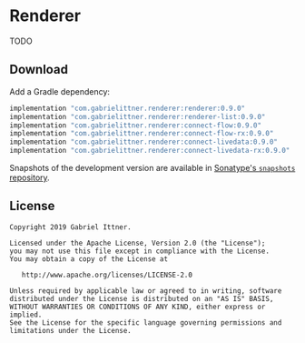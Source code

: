# Renderer

TODO

## Download

Add a Gradle dependency:

```groovy
implementation "com.gabrielittner.renderer:renderer:0.9.0"
implementation "com.gabrielittner.renderer:renderer-list:0.9.0"
implementation "com.gabrielittner.renderer:connect-flow:0.9.0"
implementation "com.gabrielittner.renderer:connect-flow-rx:0.9.0"
implementation "com.gabrielittner.renderer:connect-livedata:0.9.0"
implementation "com.gabrielittner.renderer:connect-livedata-rx:0.9.0"
```

Snapshots of the development version are available in [Sonatype's `snapshots` repository][snap].

## License

```
Copyright 2019 Gabriel Ittner.

Licensed under the Apache License, Version 2.0 (the "License");
you may not use this file except in compliance with the License.
You may obtain a copy of the License at

   http://www.apache.org/licenses/LICENSE-2.0

Unless required by applicable law or agreed to in writing, software
distributed under the License is distributed on an "AS IS" BASIS,
WITHOUT WARRANTIES OR CONDITIONS OF ANY KIND, either express or implied.
See the License for the specific language governing permissions and
limitations under the License.
```



 [snap]: https://oss.sonatype.org/content/repositories/snapshots/
